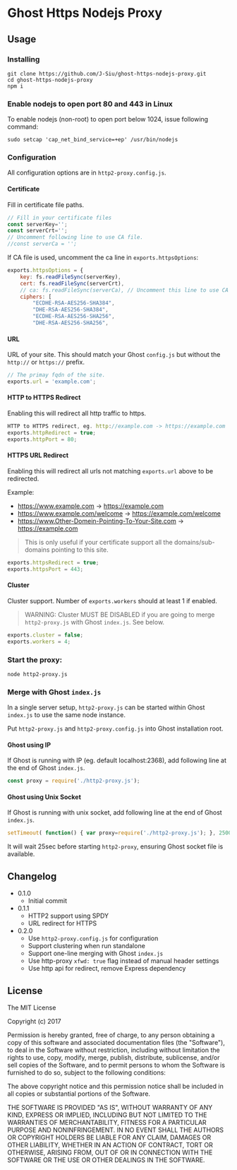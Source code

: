 # Ghost Https Nodejs Proxy

## Usage

### Installing

```
git clone https://github.com/J-Siu/ghost-https-nodejs-proxy.git
cd ghost-https-nodejs-proxy
npm i
```

### Enable nodejs to open port 80 and 443 in Linux

To enable nodejs (non-root) to open port below 1024, issue following command:

`sudo setcap 'cap_net_bind_service=+ep' /usr/bin/nodejs`

### Configuration

All configuration options are in `http2-proxy.config.js`.

#### Certificate

Fill in certificate file paths.

```javascript
// Fill in your certificate files
const serverKey='';
const serverCrt='';
// Uncomment following line to use CA file.
//const serverCa = '';
```

If CA file is used, uncomment the ca line in `exports.httpsOptions`:

```javascript
exports.httpsOptions = {
	key: fs.readFileSync(serverKey),
	cert: fs.readFileSync(serverCrt),
	// ca: fs.readFileSync(serverCa), // Uncomment this line to use CA file
	ciphers: [
		"ECDHE-RSA-AES256-SHA384",
		"DHE-RSA-AES256-SHA384",
		"ECDHE-RSA-AES256-SHA256",
		"DHE-RSA-AES256-SHA256",
```

#### URL

URL of your site. This should match your Ghost `config.js` but without the `http://` or `https://` prefix.

```javascript
// The primay fqdn of the site.
exports.url = 'example.com';
```

#### HTTP to HTTPS Redirect

Enabling this will redirect all http traffic to https.

```javascript
HTTP to HTTPS redirect, eg. http://example.com -> https://example.com
exports.httpRedirect = true;
exports.httpPort = 80;
```

#### HTTPS URL Redirect

Enabling this will redirect all urls not matching `exports.url` above to be redirected.

Example:
- https://www.example.com -> https://example.com
- https://www.example.com/welcome -> https://example.com/welcome
- https://www.Other-Domein-Pointing-To-Your-Site.com -> https://example.com

>	This is only useful if your certificate support all	the domains/sub-domains pointing to this site.

```javascript
exports.httpsRedirect = true;
exports.httpsPort = 443;
```

#### Cluster

Cluster support. Number of `exports.workers` should at least 1 if enabled.

> WARNING: Cluster MUST BE DISABLED if you are going to merge `http2-proxy.js` with Ghost `index.js`. See below.

```javascript
exports.cluster = false;
exports.workers = 4;
```

### Start the proxy:

`node http2-proxy.js`

### Merge with Ghost `index.js`

In a single server setup, `http2-proxy.js` can be started within Ghost `index.js` to use the same node instance.

Put `http2-proxy.js` and `http2-proxy.config.js` into Ghost installation root.

#### Ghost using IP

If Ghost is running with IP (eg. default localhost:2368), add following line at the end of Ghost `index.js`.

```javascript
const proxy = require('./http2-proxy.js');
```

#### Ghost using Unix Socket

If Ghost is running with unix socket, add following line at the end of Ghost `index.js`.

```javascript
setTimeout( function() { var proxy=require('./http2-proxy.js'); }, 25000);
```

It will wait 25sec before starting `http2-proxy`, ensuring Ghost socket file is available.

## Changelog
- 0.1.0
	- Initial commit
- 0.1.1
	- HTTP2 support using SPDY
	- URL redirect for HTTPS
- 0.2.0
	- Use `http2-proxy.config.js` for configuration
	- Support clustering when run standalone
	- Support one-line merging with Ghost `index.js`
	- Use http-proxy `xfwd: true` flag instead of manual header settings
	- Use http api for redirect, remove Express dependency

## License

The MIT License

Copyright (c) 2017

Permission is hereby granted, free of charge, to any person obtaining a copy of this software and associated documentation files (the "Software"), to deal in the Software without restriction, including without limitation the rights to use, copy, modify, merge, publish, distribute, sublicense, and/or sell copies of the Software, and to permit persons to whom the Software is furnished to do so, subject to the following conditions:

The above copyright notice and this permission notice shall be included in all copies or substantial portions of the Software.

THE SOFTWARE IS PROVIDED "AS IS", WITHOUT WARRANTY OF ANY KIND, EXPRESS OR IMPLIED, INCLUDING BUT NOT LIMITED TO THE WARRANTIES OF MERCHANTABILITY, FITNESS FOR A PARTICULAR PURPOSE AND NONINFRINGEMENT. IN NO EVENT SHALL THE AUTHORS OR COPYRIGHT HOLDERS BE LIABLE FOR ANY CLAIM, DAMAGES OR OTHER LIABILITY, WHETHER IN AN ACTION OF CONTRACT, TORT OR OTHERWISE, ARISING FROM, OUT OF OR IN CONNECTION WITH THE SOFTWARE OR THE USE OR OTHER DEALINGS IN THE SOFTWARE.
